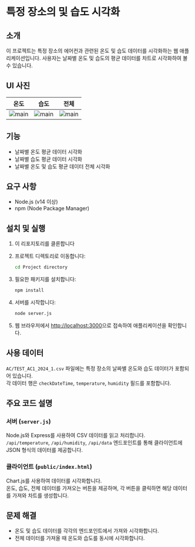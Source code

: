 # 특정 장소의 및 습도 시각화

## 소개
이 프로젝트는 특정 장소의 에어컨과 관련된 온도 및 습도 데이터를 시각화하는 웹 애플리케이션입니다. 사용자는 날짜별 온도 및 습도의 평균 데이터를 차트로 시각화하여 볼 수 있습니다.


## UI 사진
| 온도 | 습도 | 전체 |
|-------|-------|-------|
| ![main](https://github.com/LouiIII3/Temperature_Humidity-Visualization_Project/assets/119919129/075770cb-96f7-4fbc-8e78-db760b2497cf) | ![main](https://github.com/LouiIII3/Temperature_Humidity-Visualization_Project/assets/119919129/f2f28c9f-f927-43a8-bf32-37311c411673) | ![main](https://github.com/LouiIII3/Temperature_Humidity-Visualization_Project/assets/119919129/c2a57a0b-79a8-4dfa-b7a1-dcfa2e366b38) |




## 기능
- 날짜별 온도 평균 데이터 시각화
- 날짜별 습도 평균 데이터 시각화
- 날짜별 온도 및 습도 평균 데이터 전체 시각화

## 요구 사항
- Node.js (v14 이상)
- npm (Node Package Manager)

## 설치 및 실행
1. 이 리포지토리를 클론합니다

2. 프로젝트 디렉토리로 이동합니다:
   ```bash
   cd Project directory

3. 필요한 패키지를 설치합니다:
   ```bash
   npm install

4. 서버를 시작합니다:
   ```bash
   node server.js

5. 웹 브라우저에서 [http://localhost:3000](http://localhost:3000)으로 접속하여 애플리케이션을 확인합니다.



## 사용 데이터
`AC/TEST_AC1_2024_1.csv` 파일에는 특정 장소의 날짜별 온도와 습도 데이터가 포함되어 있습니다.<br> 각 데이터 행은 `checkDateTime`, `temperature`, `humidity` 필드를 포함합니다.

## 주요 코드 설명
### 서버 (`server.js`)
Node.js와 Express를 사용하여 CSV 데이터를 읽고 처리합니다.<br> `/api/temperature`, `/api/humidity`, `/api/data` 엔드포인트를 통해 클라이언트에 JSON 형식의 데이터를 제공합니다.

### 클라이언트 (`public/index.html`)
Chart.js를 사용하여 데이터를 시각화합니다.<br> 온도, 습도, 전체 데이터를 가져오는 버튼을 제공하며, 각 버튼을 클릭하면 해당 데이터를 가져와 차트를 생성합니다.

## 문제 해결
- 온도 및 습도 데이터를 각각의 엔드포인트에서 가져와 시각화합니다.
- 전체 데이터를 가져올 때 온도와 습도를 동시에 시각화합니다.
